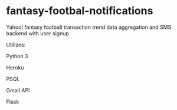 # fantasy-footbal-notifications
Yahoo! fantasy football transaction trend data aggregation and SMS backend with user signup

Utilizes:

Python 3

Heroku

PSQL

Gmail API

Flask
